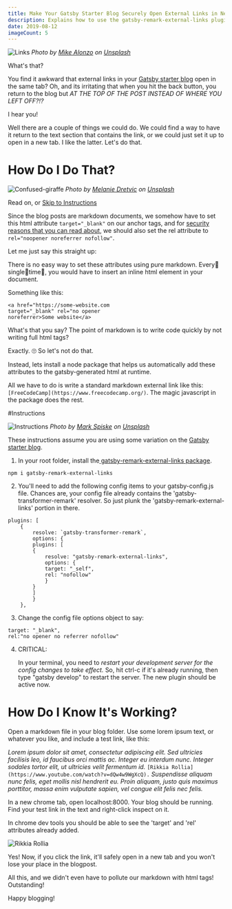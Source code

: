 ```yaml
---
title: Make Your Gatsby Starter Blog Securely Open External Links in New Tabs
description: Explains how to use the gatsby-remark-external-links plugin...
date: 2019-08-12
imageCount: 5
---
```


![Links](./mike-alonzo-Xe7za0JtTeM-unsplash.jpg)
_Photo by [Mike Alonzo][1] on [Unsplash][2]_

What's that?

You find it awkward that external links in your [Gatsby starter blog](https://www.gatsbyjs.org/starters/gatsbyjs/gatsby-starter-blog/) open in the same tab? Oh, and its irritating that when you hit the back button, you return to the blog but _AT THE TOP OF THE POST INSTEAD OF WHERE YOU LEFT OFF?!?_

I hear you!

Well there are a couple of things we could do. We could find a way to have it return to the text section that contains the link, or we could just set it up to open in a new tab. I like the latter. Let's do that.

# How Do I Do That?

![Confused-giraffe](./melanie-dretvic-uq1pGPS0910-unsplash.jpg)
_Photo by [Melanie Dretvic][3] on [Unsplash][2]_

Read on, or [Skip to Instructions](#instructions)

Since the blog posts are markdown documents, we somehow have to set this html attribute `target="_blank"` on our anchor tags, and for [security reasons that you can read about](https://www.jitbit.com/alexblog/256-targetblank---the-most-underestimated-vulnerability-ever/), we should also set the rel attribute to `rel="noopener noreferrer nofollow"`.

Let me just say this straight up:

There is no easy way to set these attributes using pure markdown. Every👏single👏time👏, you would have to insert an inline html element in your document.

Something like this:

```
<a href="https://some-website.com
target="_blank" rel="no opener
noreferrer>Some website</a>

```

What's that you say? The point of markdown is to write code quickly by not writing full html tags?

Exactly. 🙄 So let's not do that.

Instead, lets install a node package that helps us automatically add these attributes to the gatsby-generated html at runtime.

All we have to do is write a standard markdown external link like this: `[FreeCodeCamp](https://www.freecodecamp.org/)`. The magic javascript in the package does the rest.

#<a name="instructions"></a>Instructions

![Instructions](./instructions.jpg)
_Photo by [Mark Spiske][4] on [Unsplash][2]_

These instructions assume you are using some variation on the [Gatsby starter blog](https://www.gatsbyjs.org/starters/gatsbyjs/gatsby-starter-blog/).

1. In your root folder, install the[ gatsby-remark-external-links package](https://www.npmjs.com/package/gatsby-remark-external-links).

```
npm i gatsby-remark-external-links
```

2. You'll need to add the following config items to your gatsby-config.js file. Chances are, your config file already contains the 'gatsby-transformer-remark' resolver. So just plunk the 'gatsby-remark-external-links' portion in there.

```
plugins: [
    {
        resolve: `gatsby-transformer-remark`,
        options: {
        plugins: [
        {
            resolve: "gatsby-remark-external-links",
            options: {
            target: "_self",
            rel: "nofollow"
            }
        }
        ]
        }
    },
```

3. Change the config file options object to say:

```
target: "_blank",
rel:"no opener no referrer nofollow"

```

4.  CRITICAL:

    In your terminal, you need to _restart your development server for the config changes to take effect._ So, hit ctrl-c if it's already running, then type "gatsby develop" to restart the server. The new plugin should be active now.

# How Do I Know It's Working?

Open a markdown file in your blog folder. Use some lorem ipsum text, or whatever you like, and include a test link, like this:

_Lorem ipsum dolor sit amet, consectetur adipiscing elit. Sed ultricies facilisis leo, id faucibus orci mattis ac. Integer eu interdum nunc. Integer sodales tortor elit, ut ultricies velit fermentum id._ `[Rikkia Rollia](https://www.youtube.com/watch?v=dQw4w9WgXcQ).` _Suspendisse aliquam nunc felis, eget mollis nisl hendrerit eu. Proin aliquam, justo quis maximus porttitor, massa enim vulputate sapien, vel congue elit felis nec felis._

In a new chrome tab, open localhost:8000. Your blog should be running. Find your test link in the text and right-click inspect on it.

In chrome dev tools you should be able to see the 'target' and 'rel' attributes already added.

![Rikkia Rollia](./rick-roll.JPG)

Yes! Now, if you click the link, it'll safely open in a new tab and you won't lose your place in the blogpost.

All this, and we didn't even have to pollute our markdown with html tags! Outstanding!

Happy blogging!

[1]: https://unsplash.com/@mikezo?utm_source=unsplash&utm_medium=referral&utm_content=creditCopyText
[2]: https://unsplash.com/?utm_source=medium&utm_medium=referral
[3]: https://unsplash.com/@designwilde?utm_source=unsplash&utm_medium=referral&utm_content=creditCopyText
[4]: https://unsplash.com/@markusspiske?utm_source=unsplash&utm_medium=referral&utm_content=creditCopyText
